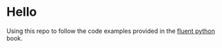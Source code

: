 # Hello

Using this repo to follow the code examples provided in the [fluent python](https://www.oreilly.com/library/view/fluent-python-2nd/9781492056348/) book.